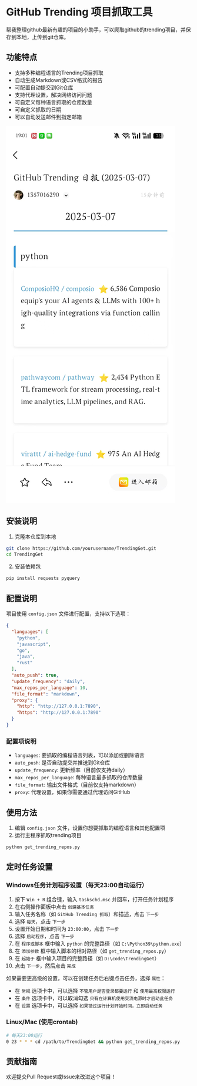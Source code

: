 # GitHub Trending 项目抓取工具

帮我整理github最新有趣的项目的小助手，可以爬取github的trending项目，并保存到本地，上传到git仓库。

## 功能特点

- 支持多种编程语言的Trending项目抓取
- 自动生成Markdown或CSV格式的报告
- 可配置自动提交到Git仓库
- 支持代理设置，解决网络访问问题
- 可自定义每种语言抓取的仓库数量
- 可自定义抓取的日期
- 可以自动发送邮件到指定邮箱

![image](./img/1.jpg)



## 安装说明

1. 克隆本仓库到本地
```bash
git clone https://github.com/yourusername/TrendingGet.git
cd TrendingGet
```

2. 安装依赖包
```bash
pip install requests pyquery
```

## 配置说明

项目使用 `config.json` 文件进行配置，支持以下选项：

```json
{
  "languages": [
    "python",
    "javascript",
    "go",
    "java",
    "rust"
  ],
  "auto_push": true,
  "update_frequency": "daily",
  "max_repos_per_language": 10,
  "file_format": "markdown",
  "proxy": {
    "http": "http://127.0.0.1:7890",
    "https": "http://127.0.0.1:7890"
  }
}
```

### 配置项说明

- `languages`: 要抓取的编程语言列表，可以添加或删除语言
- `auto_push`: 是否自动提交并推送到Git仓库
- `update_frequency`: 更新频率（目前仅支持daily）
- `max_repos_per_language`: 每种语言最多抓取的仓库数量
- `file_format`: 输出文件格式（目前仅支持markdown）
- `proxy`: 代理设置，如果你需要通过代理访问GitHub

## 使用方法

1. 编辑 `config.json` 文件，设置你想要抓取的编程语言和其他配置项
2. 运行主程序抓取trending项目
```bash
python get_trending_repos.py
```

## 定时任务设置

### Windows任务计划程序设置（每天23:00自动运行）

1. 按下 `Win + R` 组合键，输入 `taskschd.msc` 并回车，打开任务计划程序
2. 在右侧操作面板中点击 `创建基本任务`
3. 输入任务名称（如 `GitHub Trending 抓取`）和描述，点击 `下一步`
4. 选择 `每天`，点击 `下一步`
5. 设置开始日期和时间为 `23:00:00`，点击 `下一步`
6. 选择 `启动程序`，点击 `下一步`
7. 在 `程序或脚本` 框中输入 `python` 的完整路径（如 `C:\Python39\python.exe`）
8. 在 `添加参数` 框中输入脚本的相对路径（如 `get_trending_repos.py`）
9. 在 `起始于` 框中输入项目的完整路径（如 `D:\code\TrendingGet`）
10. 点击 `下一步`，然后点击 `完成`

如果需要更高级的设置，可以在创建任务后右键点击任务，选择 `属性`：
- 在 `常规` 选项卡中，可以选择 `不管用户是否登录都要运行` 和 `使用最高权限运行`
- 在 `条件` 选项卡中，可以取消勾选 `只有在计算机使用交流电源时才启动此任务`
- 在 `设置` 选项卡中，可以选择 `如果错过运行计划开始时间，立即启动任务`

### Linux/Mac (使用crontab)
```bash
# 每天23:00运行
0 23 * * * cd /path/to/TrendingGet && python get_trending_repos.py
```

## 贡献指南

欢迎提交Pull Request或Issue来改进这个项目！

